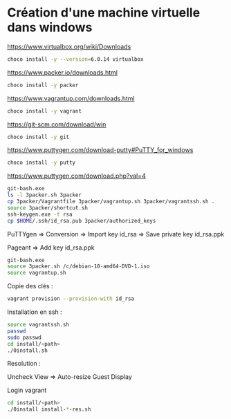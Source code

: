 # Création d'une machine virtuelle dans windows
https://www.virtualbox.org/wiki/Downloads
```sh
choco install -y --version=6.0.14 virtualbox
```
https://www.packer.io/downloads.html
```sh
choco install -y packer
```
https://www.vagrantup.com/downloads.html
```sh
choco install -y vagrant
```
https://git-scm.com/download/win
```sh
choco install -y git
```
https://www.puttygen.com/download-putty#PuTTY_for_windows
```sh
choco install -y putty
```
https://www.puttygen.com/download.php?val=4
```sh
git-bash.exe
ls -l 3packer.sh 3packer
cp 3packer/Vagrantfile 3packer/vagrantup.sh 3packer/vagrantssh.sh .
source 3packer/shortcut.sh
ssh-keygen.exe -t rsa
cp $HOME/.ssh/id_rsa.pub 3packer/authorized_keys
```
PuTTYgen => Conversion => Import key id_rsa => Save private key id_rsa.ppk

Pageant => Add key id_rsa.ppk
```sh
git-bash.exe
source 3packer.sh /c/debian-10-amd64-DVD-1.iso
source vagrantup.sh
```
Copie des clés :
```sh
vagrant provision --provision-with id_rsa
```
Installation en ssh :
```sh
source vagrantssh.sh
passwd
sudo passwd
cd install/<path>
./0install.sh
```
Resolution :

Uncheck View => Auto-resize Guest Display

Login vagrant
```sh
cd install/<path>
./0install install-*-res.sh
```
